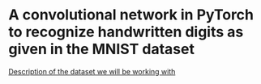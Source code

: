 # A convolutional network in PyTorch to recognize handwritten digits as given in the MNIST dataset

[Description of the dataset we will be working with](https://en.wikipedia.org/wiki/MNIST_database) 
